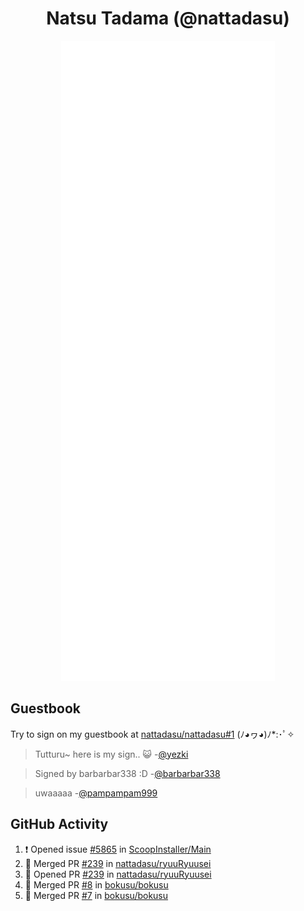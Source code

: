 <div align="center">

# Natsu Tadama (@nattadasu)

![Github Metrics](github-metrics.svg)
</div>

## Guestbook

Try to sign on my guestbook at [nattadasu/nattadasu#1](https://github.com/nattadasu/nattadasu/issues/1) (ﾉ◕ヮ◕)ﾉ\*:･ﾟ✧

<!--START:guestbook-->
> Tutturu~  here is my sign.. :smiley_cat: 
> -[@yezki](https://github.com/yezki)

> Signed by barbarbar338 :D
> -[@barbarbar338](https://github.com/barbarbar338)

> uwaaaaa
> -[@pampampam999](https://github.com/pampampam999)
<!--END:guestbook-->

## GitHub Activity
<!--START_SECTION:activity-->
1. ❗ Opened issue [#5865](https://github.com/ScoopInstaller/Main/issues/5865) in [ScoopInstaller/Main](https://github.com/ScoopInstaller/Main)
2. 🎉 Merged PR [#239](https://github.com/nattadasu/ryuuRyuusei/pull/239) in [nattadasu/ryuuRyuusei](https://github.com/nattadasu/ryuuRyuusei)
3. 💪 Opened PR [#239](https://github.com/nattadasu/ryuuRyuusei/pull/239) in [nattadasu/ryuuRyuusei](https://github.com/nattadasu/ryuuRyuusei)
4. 🎉 Merged PR [#8](https://github.com/bokusu/bokusu/pull/8) in [bokusu/bokusu](https://github.com/bokusu/bokusu)
5. 🎉 Merged PR [#7](https://github.com/bokusu/bokusu/pull/7) in [bokusu/bokusu](https://github.com/bokusu/bokusu)
<!--END_SECTION:activity-->
